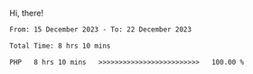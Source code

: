 Hi, there! 

<!--START_SECTION:waka-->

```txt
From: 15 December 2023 - To: 22 December 2023

Total Time: 8 hrs 10 mins

PHP   8 hrs 10 mins   >>>>>>>>>>>>>>>>>>>>>>>>>   100.00 %
```

<!--END_SECTION:waka-->

